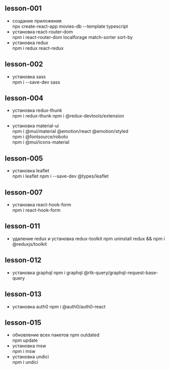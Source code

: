 ## lesson-001

- создание приложения  
npx create-react-app movies-db --template typescript  
- установка react-router-dom  
npm i react-router-dom localforage match-sorter sort-by  
- установка redux  
npm i redux react-redux  

## lesson-002  

- установка sass  
npm i --save-dev sass  

## lesson-004  

- установка redux-thunk  
npm i redux-thunk
npm i @redux-devtools/extension  

- установка material-ui  
npm i @mui/material @emotion/react @emotion/styled  
npm i @fontsource/roboto   
npm i @mui/icons-material  

## lesson-005  

- установка leaflet  
npm i leaflet 
npm i --save-dev @types/leaflet 

## lesson-007  

- установка react-hook-form    
npm i react-hook-form  

## lesson-011  

- удаление redux и установка redux-toolkit 
npm uninstall redux && npm i @reduxjs/toolkit  

## lesson-012  

- установка graphql 
npm i graphql @rtk-query/graphql-request-base-query  

## lesson-013  

- установка auth0 
npm i @auth0/auth0-react   

## lesson-015  

- обновление всех пакетов
npm outdated  
npm update   
- установка msw  
npm i msw  
- установка undici  
npm i undici  